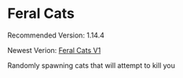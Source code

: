 # Feral Cats
Recommended Version: 1.14.4

Newest Verion: [Feral Cats V1](https://github.com/WaifuBeforeLaifu/Datapacks/raw/master/Feral%20Cats/Feral%20Cats%20V1.1.zip)

Randomly spawning cats that will attempt to kill you
